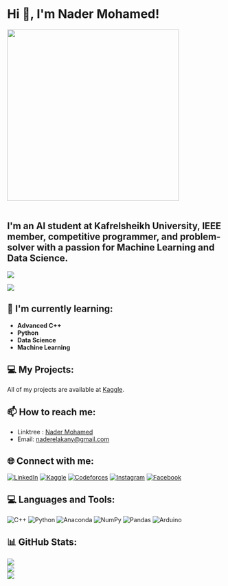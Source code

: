 # Hi 👋, I'm Nader Mohamed!
<img src="https://user-images.githubusercontent.com/74038190/229223263-cf2e4b07-2615-4f87-9c38-e37600f8381a.gif" width="400">
<br><br>

## I'm an AI student at Kafrelsheikh University, IEEE member, competitive programmer, and problem-solver with a passion for Machine Learning and Data Science.


[![](https://visitcount.itsvg.in/api?id=Nadercr7&icon=0&color=6)](https://visitcount.itsvg.in)

![](https://github-profile-trophy.vercel.app/?username=Nadercr7&theme=swift&no-frame=false&no-bg=false&margin-w=4)


## 🌱 I'm currently learning:
- **Advanced C++**
- **Python**
- **Data Science**
- **Machine Learning**

## 💻 My Projects:
All of my projects are available at [Kaggle](https://www.kaggle.com/naderelakany).

## 📫 How to reach me:
- Linktree : [Nader Mohamed](https://linktr.ee/nader__7)
- Email: naderelakany@gmail.com

## 🌐 Connect with me:
[![LinkedIn](https://img.shields.io/badge/LinkedIn-%230077B5.svg?logo=linkedin&logoColor=white)](https://linkedin.com/in/nadermohamed7) 
[![Kaggle](https://img.shields.io/badge/Kaggle-%2301A5F1.svg?logo=kaggle&logoColor=white)](https://www.kaggle.com/naderelakany) 
[![Codeforces](https://img.shields.io/badge/Codeforces-%23FFCC00.svg?logo=codeforces&logoColor=white)](https://codeforces.com/profile/nader__7) 
[![Instagram](https://img.shields.io/badge/Instagram-%23E4405F.svg?logo=Instagram&logoColor=white)](https://instagram.com/nader__7n) 
[![Facebook](https://img.shields.io/badge/Facebook-%231877F2.svg?logo=Facebook&logoColor=white)](https://facebook.com/NaderMohamed)

## 💻 Languages and Tools:
![C++](https://img.shields.io/badge/c++-%2300599C.svg?style=for-the-badge&logo=c%2B%2B&logoColor=white) 
![Python](https://img.shields.io/badge/python-3670A0?style=for-the-badge&logo=python&logoColor=ffdd54) 
![Anaconda](https://img.shields.io/badge/Anaconda-%2344A833.svg?style=for-the-badge&logo=anaconda&logoColor=white) 
![NumPy](https://img.shields.io/badge/numpy-%23013243.svg?style=for-the-badge&logo=numpy&logoColor=white) 
![Pandas](https://img.shields.io/badge/pandas-%23150458.svg?style=for-the-badge&logo=pandas&logoColor=white) 
![Arduino](https://img.shields.io/badge/-Arduino-00979D?style=for-the-badge&logo=Arduino&logoColor=white)

## 📊 GitHub Stats:
![](https://github-readme-stats.vercel.app/api?username=Nadercr7&theme=swift&hide_border=false&include_all_commits=true&count_private=true)<br/>
![](https://github-readme-streak-stats.herokuapp.com/?user=Nadercr7&theme=swift&hide_border=false)<br/>
![](https://github-readme-stats.vercel.app/api/top-langs/?username=Nadercr7&theme=swift&hide_border=false&include_all_commits=true&count_private=true&layout=compact)




